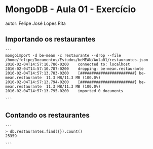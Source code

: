 # MongoDB - Aula 01 - Exercício
autor: Felipe José Lopes Rita

## Importando os restaurantes

    ```
    mongoimport -d be-mean -c restaurante --drop --file /home/felipe/Documentos/Estudos/beMEAN/Aula01/restaurantes.json 
    2016-02-04T14:57:10.786-0200	connected to: localhost
    2016-02-04T14:57:10.787-0200	dropping: be-mean.restaurante
    2016-02-04T14:57:13.783-0200	[########################] be-mean.restaurante	11.3 MB/11.3 MB (100.0%)
    2016-02-04T14:57:13.794-0200	[########################] be-mean.restaurante	11.3 MB/11.3 MB (100.0%)
    2016-02-04T14:57:13.795-0200	imported 0 documents

    ```

## Contando os restaurantes

    ```
    > db.restaurantes.find({}).count()
    25359

    ```


